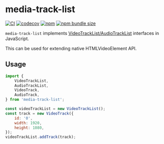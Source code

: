 # media-track-list

[![CI](https://github.com/mad-gooze/media-track-list/actions/workflows/ci.yml/badge.svg)](https://github.com/mad-gooze/media-track-list/actions/workflows/ci.yml)
[![codecov](https://codecov.io/gh/mad-gooze/media-track-list/branch/main/graph/badge.svg?token=AA4DFXUB19)](https://codecov.io/gh/mad-gooze/media-track-list)
[![npm](https://img.shields.io/npm/v/media-track-list)](https://www.npmjs.com/package/media-track-list)
[![npm bundle size](https://img.shields.io/bundlephobia/minzip/media-track-list)](https://bundlephobia.com/result?p=media-track-list)

`media-track-list` implements [VideoTrackList/AudioTrackList](https://html.spec.whatwg.org/multipage/media.html#audiotracklist-and-videotracklist-objects) interfaces in JavaScript.

This can be used for extending native HTMLVideoElement API.

## Usage

```js
import {
    VideoTrackList,
    AudioTrackList,
    VideoTrack,
    AudioTrack,
} from 'media-track-list';

const videoTrackList = new VideoTrackList();
const track = new VideoTrack({
    id: '0',
    width: 1920,
    height: 1080,
});
videoTrackList.addTrack(track);
```
